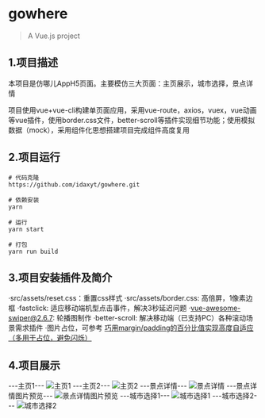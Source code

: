 # gowhere

> A Vue.js project

## 1.项目描述

本项目是仿哪儿AppH5页面。主要模仿三大页面：主页展示，城市选择，景点详情

项目使用vue+vue-cli构建单页面应用，采用vue-route，axios，vuex，vue动画等vue插件，使用border.css文件，better-scroll等插件实现细节功能；使用模拟数据（mock），采用组件化思想搭建项目完成组件高度复用

## 2.项目运行
``` 
# 代码克隆
https://github.com/idaxyt/gowhere.git

# 依赖安装
yarn 

# 运行
yarn start

# 打包
yarn run build 
```
## 3.项目安装插件及简介

·src/assets/reset.css：重置css样式
·src/assets/border.css: 高倍屏，1像素边框
·fastclick: 适应移动端机型点击事件，解决3秒延迟问题
·vue-awesome-swiper@2.6.7: 轮播图制作
·better-scroll: 解决移动端（已支持PC）各种滚动场景需求插件
·图片占位，可参考 [巧用margin/padding的百分比值实现高度自适应（多用于占位，避免闪烁）](https://segmentfault.com/a/1190000004231995)

## 4.项目展示

---主页1---
![主页1](https://github.com/idaxyt/gowhere/blob/master/mian1.png)
---主页2---
![主页2](https://github.com/idaxyt/gowhere/blob/master/main2.png)
---景点详情---
![景点详情](https://github.com/idaxyt/gowhere/blob/master/detail.png)
---景点详情图片预览---
![景点详情图片预览](https://github.com/idaxyt/gowhere/blob/master/detailphoto.png)
---城市选择1---
![城市选择1](https://github.com/idaxyt/gowhere/blob/master/citychoose1.png)
---城市选择2---
![城市选择2](https://github.com/idaxyt/gowhere/blob/master/citychoose2.png)



